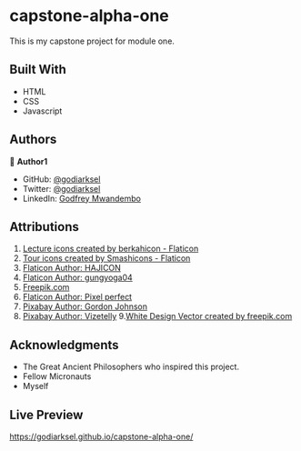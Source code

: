 # capstone-alpha-one

This is my capstone project for module one.

## Built With
- HTML
- CSS
- Javascript


## Authors

👤 **Author1**

- GitHub: [@godiarksel](https://github.com/githubhandle)
- Twitter: [@godiarksel](https://twitter.com/twitterhandle)
- LinkedIn: [Godfrey Mwandembo](https://linkedin.com/in/godfrey-mwandembo-045667127/)


##  Attributions

   1. [Lecture icons created by berkahicon - Flaticon](https://www.flaticon.com/free-icons/lecture)
   2. [Tour icons created by Smashicons - Flaticon](https://www.flaticon.com/free-icons/tour)
   3. [Flaticon Author: HAJICON](https://www.flaticon.com/authors/hajicon)
   4. [Flaticon Author: gungyoga04](https://www.flaticon.com/authors/gungyoga04)
   5. [Freepik.com](https://www.freepik.com)
   6. [Flaticon Author: Pixel perfect](https://www.flaticon.com/authors/pixel-perfect)
   7. [Pixabay Author: Gordon Johnson](https://pixabay.com/users/gdj-1086657/?utm_source=link-attribution&amp;utm_medium=referral&amp;utm_campaign=image&amp;utm_content=5650230)
   8. [Pixabay Author: Vizetelly](https://pixabay.com/users/vizetelly-6208731/?utm_source=link-attribution&amp;utm_medium=referral&amp;utm_campaign=image&amputm_content=6363862)
   9.[White Design Vector created by freepik.com](https://www.freepik.com/vectors/white-design)


## Acknowledgments

- The Great Ancient Philosophers who inspired this project. 
- Fellow Micronauts
- Myself

## Live Preview

https://godiarksel.github.io/capstone-alpha-one/
